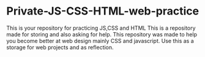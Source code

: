 # Private-JS-CSS-HTML-web-practice
This is your repository for practicing JS,CSS and HTML 
This is a repository made for storing and also asking for help. This repository was made to help you become better at web design mainly CSS and javascript.
Use this as a storage for web projects and as reflection. 
